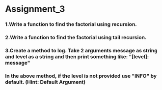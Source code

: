 # Assignment_3

### 1.Write a function to find the factorial using recursion.
### 2.Write a function to find the factorial using tail recursion.
### 3.Create a method to log. Take 2 arguments message as string and level as a string and then print something like: "[level]: message"
### In the above method, if the level is not provided use "INFO" by default. (Hint: Default Argument)
